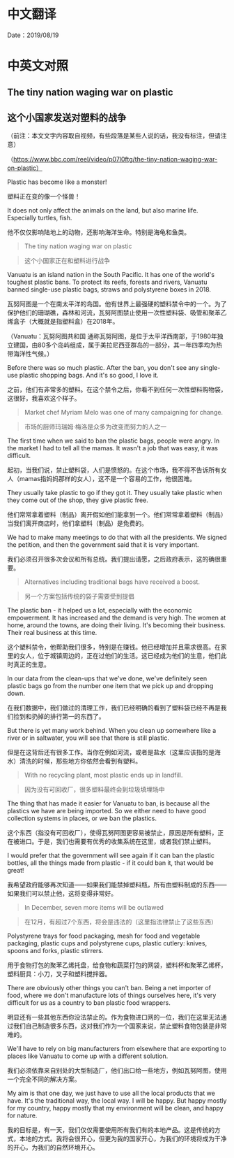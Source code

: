 # 中文翻译

Date：2019/08/19

# 中英文对照

## The tiny nation waging war on plastic

## 这个小国家发送对塑料的战争

（前注：本文文字内容取自视频，有些段落是某些人说的话，我没有标注，但请注意）

（https://www.bbc.com/reel/video/p07l0ftg/the-tiny-nation-waging-war-on-plastic）

Plastic has become like a monster!

塑料正在变的像一个怪兽！

It does not only affect the animals on the land, but also marine life. Especially turtles, fish. 

他不仅仅影响陆地上的动物，还影响海洋生命。特别是海龟和鱼类。

> The tiny nation waging war on plastic

> 这个小国家正在和塑料进行战争

Vanuatu is an island nation in the South Pacific. It has one of the world's toughest plastic bans. To protect its reefs, forests and rivers, Vanuatu banned single-use plastic bags, straws and polystyrene boxes in 2018.

瓦努阿图是一个在南太平洋的岛国。他有世界上最强硬的塑料禁令中的一个。为了保护他们的珊瑚礁，森林和河流，瓦努阿图禁止使用一次性塑料袋、吸管和聚苯乙烯盒子（大概就是指塑料盒）在2018年。

（Vanuatu：瓦努阿图共和国 通称瓦努阿图，是位于太平洋西南部，于1980年独立建国，由80多个岛屿组成，属于美拉尼西亚群岛的一部分，其一年四季均为热带海洋性气候。）

Before there was so much plastic. After the ban, you don't see any single-use plastic shopping bags. And it's so good, I love it.

之前，他们有非常多的塑料。在这个禁令之后，你看不到任何一次性塑料购物袋，这很好，我喜欢这个样子。

> Market chef Myriam Melo was one of many campaigning for change.

> 市场的厨师玛瑞姆·梅洛是众多为改变而努力的人之一

The first time when we said to ban the plastic bags, people were angry. In the market I had to tell all the mamas. It wasn't a job that was easy, it was difficult.

起初，当我们说，禁止塑料袋，人们是愤怒的。在这个市场，我不得不告诉所有女人（mamas指妈妈那样的女人），这不是一个容易的工作，他很困难。

They usually take plastic to go if they got it. They usually take plastic when they come out of the shop, they give plastic free.

他们常常拿着塑料（制品）离开假如他们能拿到一个。他们常常拿着塑料（制品）当我们离开商店时，他们拿塑料（制品）是免费的。

We had to make many meetings to do that with all the presidents. We signed the petition, and then the government said that it is very important.

我们必须召开很多次会议和所有总统。我们提出请愿，之后政府表示，这的确很重要。

> Alternatives including traditional bags have received a boost.

> 另一个方案包括传统的袋子需要受到提倡

The plastic ban - it helped us a lot, especially with the economic empowerment. It has increased and the demand is very high. The women at home, around the towns, are doing their living. It's becoming their business. Their real business at this time.

这个塑料禁令，他帮助我们很多，特别是在赚钱。他已经增加并且需求很高。在家里的女人，位于城镇周边的，正在过他们的生活。这已经成为他们的生意，他们此时真正的生意。

In our data from the clean-ups that we've done, we've definitely seen plastic bags go from the number one item that we pick up and dropping down.

在我们数据中，我们做过的清理工作，我们已经明确的看到了塑料袋已经不再是我们捡到和扔掉的排行第一的东西了。

But there is yet many work behind. When you clean up somewhere like a river or in saltwater, you will see that there is still plastic.

但是在这背后还有很多工作。当你在例如河流，或者是盐水（这里应该指的是海水）清洗的时候，那些地方你依然会看到有塑料。

> With no recycling plant, most plastic ends up in landfill.

> 因为没有可回收厂，很多塑料最终会到垃圾填埋场中

The thing that has made it easier for Vanuatu to ban, is because all the plastics we have are being imported. So we either need to have good collection systems in places, or we ban the plastics.

这个东西（指没有可回收厂），使得瓦努阿图更容易被禁止，原因是所有塑料，正在被进口。于是，我们也需要有优秀的收集系统在这里，或者我们禁止塑料。

I would prefer that the government will see again if it can ban the plastic bottles, all the things made from plastic - if it could ban it, that would be great!

我希望政府能够再次知道——如果我们能禁掉塑料瓶，所有由塑料制成的东西——如果我们可以禁止他，这将变得非常好。

> In December, seven more items will be outlawed

> 在12月，有超过7个东西，将会是违法的（这里指法律禁止了这些东西）

Polystyrene trays for food packaging, mesh for food and vegetable packaging, plastic cups and polystyrene cups, plastic cutlery: knives, spoons and forks, plastic stirrers.

用于食物打包的聚苯乙烯托盘，给食物和蔬菜打包的网袋，塑料杯和聚苯乙烯杯，塑料厨具：小刀，叉子和塑料搅拌器。

There are obviously other things you can't ban. Being a net importer of food, where we don't manufacture lots of things ourselves here, it's very difficult for us as a country to ban plastic food wrappers.

明显还有一些其他东西你没法禁止的。作为食物进口网的一位，我们在这里无法通过我们自己制造很多东西，这对我们作为一个国家来说，禁止塑料食物包装是非常难的。

We'll have to rely on big manufacturers from elsewhere that are exporting to places like Vanuatu to come up with a different solution.

我们必须依靠来自别处的大型制造厂，他们出口给一些地方，例如瓦努阿图，使用一个完全不同的解决方案。

My aim is that one day, we just have to use all the local products that we have. It's the traditional way, the local way. I will be happy. But happy mostly for my country, happy mostly that my environment will be clean, and happy for nature.

我的目标是，有一天，我们仅仅需要使用所有我们有的本地产品。这是传统的方式，本地的方式。我将会很开心，但更为我的国家开心，为我们的环境将成为干净的开心，为我们的自然环境开心。